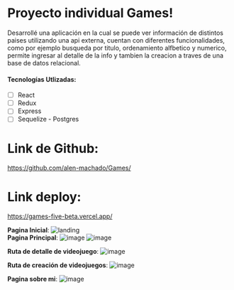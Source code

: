 # Proyecto individual Games!

Desarrollé una aplicación en la cual se puede ver información de distintos paises utilizando una api externa, cuentan con diferentes
funcionalidades, como por ejemplo busqueda por titulo, ordenamiento alfbetico y numerico, permite ingresar al detalle de la info y
tambien la creacion a traves de una base de datos relacional.

#### Tecnologías Utlizadas:

- [ ] React
- [ ] Redux
- [ ] Express
- [ ] Sequelize - Postgres

# Link de Github:
https://github.com/alen-machado/Games/

# Link deploy:
https://games-five-beta.vercel.app/



__Pagina Inicial__: 
![landing](https://user-images.githubusercontent.com/86084294/217627279-54bdac4b-4cb4-401e-b2b9-1539767811ca.png)
<br>
__Pagina Principal__: 
![image](https://user-images.githubusercontent.com/86084294/217636864-5a37dcba-90a7-4bf5-8db2-0b5fb1be329a.png)
![image](https://user-images.githubusercontent.com/86084294/217637031-3864c0d5-65b0-4c46-933e-f3c9e5b5d100.png)

__Ruta de detalle de videojuego__:
![image](https://user-images.githubusercontent.com/86084294/217637171-010b5cb9-720f-42a5-8750-3a93d17882c7.png)

__Ruta de creación de videojuegos__: 
![image](https://user-images.githubusercontent.com/86084294/217637367-06537811-8dba-4e24-89ef-a0109aefdae0.png)

__Pagina sobre mi__: 
![image](https://user-images.githubusercontent.com/86084294/217640178-28b643d9-4d1a-487a-bcc6-38dd322fad41.png)
